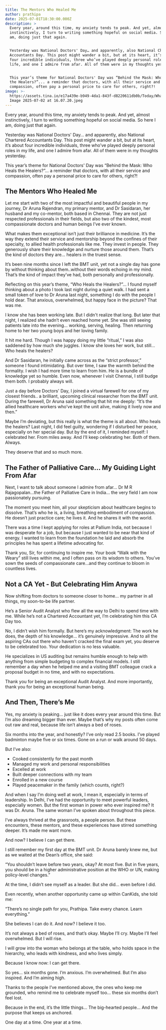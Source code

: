 ```yaml
---
title: The Mentors Who Healed Me
author: prathipa
date: 2025-07-01T18:30:00.000Z
description: >
  Every year, around this time, my anxiety tends to peak. And yet, almost
  instinctively, I turn to writing something hopeful on social media. So here I
  am, doing just that again.


  Yesterday was National Doctors' Day… and apparently, also National Chartered
  Accountants Day. This post might wander a bit, but at its heart, it’s about
  four incredible individuals, three who’ve played deeply personal roles in my
  life, and one I admire from afar. All of them were in my thoughts yesterday.


  This year’s theme for National Doctors' Day was “Behind the Mask: Who Heals
  the Healers?”... a reminder that doctors, with all their service and
  compassion, often pay a personal price to care for others, right?!
image: >-
  https://assets.tina.io/e17a439e-b949-4da1-843f-d8220611db0b/Today/WhatsApp
  Image 2025-07-02 at 16.07.20.jpeg
---
```


Every year, around this time, my anxiety tends to peak. And yet, almost instinctively, I turn to writing something hopeful on social media. So here I am, doing just that again.

Yesterday was National Doctors' Day… and apparently, also National Chartered Accountants Day. This post might wander a bit, but at its heart, it’s about four incredible individuals, three who’ve played deeply personal roles in my life, and one I admire from afar. All of them were in my thoughts yesterday.

This year’s theme for National Doctors' Day was “Behind the Mask: Who Heals the Healers?”... a reminder that doctors, with all their service and compassion, often pay a personal price to care for others, right?!

## The Mentors Who Healed Me

Let me start with two of the most impactful and beautiful people in my journey, Dr Aruna Rajendran, my primary mentor, and Dr Sasidaran, her husband and my co-mentor, both based in Chennai. They are not just respected professionals in their fields, but also two of the kindest, most compassionate doctors and human beings I’ve ever known.

What makes them exceptional isn’t just their brilliance in medicine. It’s the way they extend their service and mentorship beyond the confines of their specialty, to allied health professionals like me. They invest in people. They generously share their knowledge and nurture those around them. That’s the kind of doctors they are… healers in the truest sense.

It’s been nine months since I left the BMT unit, yet not a single day has gone by without thinking about them..without their words echoing in my mind. That’s the kind of impact they’ve had, both personally and professionally.

Reflecting on this year’s theme, “Who Heals the Healers?”... I found myself thinking about a photo I took last night during a quiet walk. I had sent a small token of love to Dr Aruna last night, something I do with the people I hold dear. That anxious, overwhelmed, but happy face in the picture? That was me.

I know she has been working late. But I didn't realize that long. But later that night, I realized she hadn’t even reached home yet. She was still seeing patients late into the evening… working, serving, healing. Then returning home to her two young boys and her loving family.

It hit me hard. Though I was happy doing my little “ritual,” I was also saddened by how much she juggles. I know she loves her work, but still… Who heals the healers?

And Dr Sasidaran, he initially came across as the “strict professor,” someone I found intimidating. But over time, I saw the warmth behind the formality. I wish I had more time to learn from him. He is a bundle of knowledge yet so humble. Even now, whenever I visit Chennai, I still budge them both. I probably always will.

Just a day before Doctors' Day, I joined a virtual farewell for one of my closest friends.. a brilliant, upcoming clinical researcher from the BMT unit. During the farewell, Dr Aruna said something that hit me deeply: “It’s the allied healthcare workers who’ve kept the unit alive, making it lively now and then.”

Maybe I’m deviating, but this really is what the theme is all about. Who heals the healers? Last night, I did feel guilty, wondering if I disturbed her peace, especially on her special day. But by the end of it, I reminded myself: I celebrated her. From miles away. And I’ll keep celebrating her. Both of them. Always.

They deserve that and so much more.

## The Father of Palliative Care… My Guiding Light From Afar

Next, I want to talk about someone I admire from afar… Dr M R Rajagopalan…the Father of Palliative Care in India… the very field I am now passionately pursuing.

The moment you meet him, all your skepticism about healthcare begins to dissolve. That’s who he is, a living, breathing embodiment of compassion. He doesn’t just practice care; he lives it. And he shares it with the world.

There was a time I kept applying for roles at Pallium India, not because I was desperate for a job, but because I just wanted to be near that kind of energy. I wanted to learn from the foundation he laid and absorb the principles he has spent a lifetime advocating for.

Thank you, Sir, for continuing to inspire me. Your book “Walk with the Weary” still lives within me, and I often pass on its wisdom to others. You’ve sown the seeds of compassionate care…and they continue to bloom in countless lives.

## Not a CA Yet - But Celebrating Him Anywa

Now shifting from doctors to someone closer to home… my partner in all things, my soon-to-be life partner.

He’s a Senior Audit Analyst who flew all the way to Delhi to spend time with me. While he’s not a Chartered Accountant yet, I’m celebrating him this CA Day too.

No, I didn’t wish him formally. But here’s my acknowledgment: The work he does, the depth of his knowledge… it’s genuinely impressive. And to all the aspiring CAs out there who haven’t cracked the final exam yet, you deserve to be celebrated too. Your dedication is no less valuable.

He specializes in US auditing but remains humble enough to help with anything from simple budgeting to complex financial models. I still remember a day when he helped me and a visiting BMT colleague crack a proposal budget in no time, and with no expectations.

Thank you for being an exceptional Audit Analyst. And more importantly, thank you for being an exceptional human being.

## And Then, There’s Me

Yes, my anxiety is peaking… just like it does every year around this time. But I’m also dreaming bigger than ever. Maybe that’s why my posts often come out raw and real, because life isn’t always a bed of roses.

Six months into the year, and honestly? I’ve only read 2.5 books. I’ve played badminton maybe five or six times. Gone on a run or walk around 50 days.

But I’ve also:

* Cooked consistently for the past month
* Managed my work and personal responsibilities
* Excelled at work
* Built deeper connections with my team
* Enrolled in a new course
* Played peacemaker in the family (which counts, right?)

And when I say I’m doing well at work, I mean it, especially in terms of leadership. In Delhi, I’ve had the opportunity to meet powerful leaders, especially women. But the first woman in power who ever inspired me? It was Dr. Aruna. The same woman I’ve spoken about throughout this piece.

I’ve always thrived at the grassroots, a people person. But these encounters, these mentors, and these experiences have stirred something deeper. It’s made me want more.

And now? I believe I can get there.

I still remember my first day at the BMT unit. Dr Aruna barely knew me, but as we waited at the Dean’s office, she said:

“You shouldn’t leave before two years, okay? At most five. But in five years, you should be in a higher administrative position at the WHO or UN, making policy-level changes.”

At the time, I didn’t see myself as a leader. But she did… even before I did.

Even recently, when another opportunity came up within CanKids, she told me:

“There’s no single path for you, Prathipa. Take every chance. Learn everything.”

She believes I can do it.
And now? I believe it too.

It’s not always a bed of roses, and that’s okay.
Maybe I’ll cry.
Maybe I’ll feel overwhelmed.
But I will rise.

I will grow into the woman who belongs at the table, who holds space in the hierarchy, who leads with kindness, and who lives simply.

Because I know now: I can get there.

So yes… six months gone. I’m anxious. I’m overwhelmed. But I’m also inspired. And I’m aiming high.

Thanks to the people I’ve mentioned above, the ones who keep me grounded, who remind me to celebrate myself too… these six months don’t feel lost.

Because in the end, it’s the little things…
The big-hearted people…
And the purpose that keeps us anchored.

One day at a time. One year at a time.



